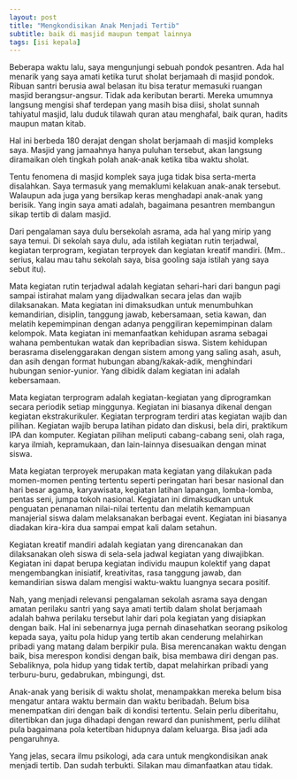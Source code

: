 ```yaml
---
layout: post
title: "Mengkondisikan Anak Menjadi Tertib"
subtitle: baik di masjid maupun tempat lainnya
tags: [isi kepala]
---
```


Beberapa waktu lalu, saya mengunjungi sebuah pondok pesantren. Ada hal menarik yang saya amati ketika turut sholat berjamaah di masjid pondok. Ribuan santri berusia awal belasan itu bisa teratur memasuki ruangan masjid berangsur-angsur. Tidak ada keributan berarti. Mereka umumnya langsung mengisi shaf terdepan yang masih bisa diisi, sholat sunnah tahiyatul masjid, lalu duduk tilawah quran atau menghafal, baik quran, hadits maupun matan kitab.

Hal ini berbeda 180 derajat dengan sholat berjamaah di masjid kompleks saya. Masjid yang jamaahnya hanya puluhan tersebut, akan langsung diramaikan oleh tingkah polah anak-anak ketika tiba waktu sholat.

Tentu fenomena di masjid komplek saya juga tidak bisa serta-merta disalahkan. Saya termasuk yang memaklumi kelakuan anak-anak tersebut. Walaupun ada juga yang bersikap keras menghadapi anak-anak yang berisik. Yang ingin saya amati adalah, bagaimana pesantren membangun sikap tertib di dalam masjid.

Dari pengalaman saya dulu bersekolah asrama, ada hal yang mirip yang saya temui. Di sekolah saya dulu, ada istilah kegiatan rutin terjadwal, kegiatan terprogram, kegiatan terproyek dan kegiatan kreatif mandiri. (Mm.. serius, kalau mau tahu sekolah saya, bisa gooling saja istilah yang saya sebut itu).

Mata kegiatan rutin terjadwal adalah kegiatan sehari-hari dari bangun pagi sampai istirahat malam yang dijadwalkan secara jelas dan wajib dilaksanakan. Mata kegiatan ini dimaksudkan untuk menumbuhkan kemandirian, disiplin, tanggung jawab, kebersamaan, setia kawan, dan melatih kepemimpinan dengan adanya penggiliran kepemimpinan dalam kelompok. Mata kegiatan ini memanfaatkan kehidupan asrama sebagai wahana pembentukan watak dan kepribadian siswa. Sistem kehidupan berasrama diselenggarakan dengan sistem among yang saling asah, asuh, dan asih dengan format hubungan abang/kakak-adik, menghindari hubungan senior-yunior. Yang dibidik dalam kegiatan ini adalah kebersamaan.

Mata kegiatan terprogram adalah kegiatan-kegiatan yang diprogramkan secara periodik setiap minggunya. Kegiatan ini biasanya dikenal dengan kegiatan ekstrakurikuler. Kegiatan terprogram terdiri atas kegiatan wajib dan pilihan. Kegiatan wajib berupa latihan pidato dan diskusi, bela diri, praktikum IPA dan komputer. Kegiatan pilihan meliputi cabang-cabang seni, olah raga, karya ilmiah, kepramukaan, dan lain-lainnya disesuaikan dengan minat siswa.

Mata kegiatan terproyek merupakan mata kegiatan yang dilakukan pada momen-momen penting tertentu seperti peringatan hari besar nasional dan hari besar agama, karyawisata, kegiatan latihan lapangan, lomba-lomba, pentas seni, jumpa tokoh nasional. Kegiatan ini dimaksudkan untuk penguatan penanaman nilai-nilai tertentu dan melatih kemampuan manajerial siswa dalam melaksanakan berbagai event. Kegiatan ini biasanya diadakan kira-kira dua sampai empat kali dalam setahun.

Kegiatan kreatif mandiri adalah kegiatan yang direncanakan dan dilaksanakan oleh siswa di sela-sela jadwal kegiatan yang diwajibkan. Kegiatan ini dapat berupa kegiatan individu maupun kolektif yang dapat mengembangkan inisiatif, kreativitas, rasa tanggung jawab, dan kemandirian siswa dalam mengisi waktu-waktu luangnya secara positif.

Nah, yang menjadi relevansi pengalaman sekolah asrama saya dengan amatan perilaku santri yang saya amati tertib dalam sholat berjamaah adalah bahwa perilaku tersebut lahir dari pola kegiatan yang disiapkan dengan baik. Hal ini sebenarnya juga pernah dinasehatkan seorang psikolog kepada saya, yaitu pola hidup yang tertib akan cenderung melahirkan pribadi yang matang dalam berpikir pula. Bisa merencanakan waktu dengan baik, bisa merespon kondisi dengan baik, bisa membawa diri dengan pas. Sebaliknya, pola hidup yang tidak tertib, dapat melahirkan pribadi yang terburu-buru, gedabrukan, mbingungi, dst.

Anak-anak yang berisik di waktu sholat, menampakkan mereka belum bisa mengatur antara waktu bermain dan waktu beribadah. Belum bisa menempatkan diri dengan baik di kondisi tertentu. Selain perlu diberitahu, ditertibkan dan juga dihadapi dengan reward dan punishment, perlu dilihat pula bagaimana pola ketertiban hidupnya dalam keluarga. Bisa jadi ada pengaruhnya.

Yang jelas, secara ilmu psikologi, ada cara untuk mengkondisikan anak menjadi tertib. Dan sudah terbukti. Silakan mau dimanfaatkan atau tidak.
